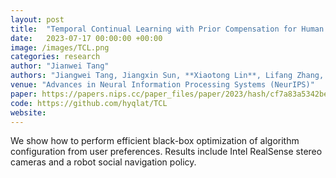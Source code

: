 ```yaml
---
layout: post
title:  "Temporal Continual Learning with Prior Compensation for Human Motion Prediction"
date:   2023-07-17 00:00:00 +00:00
image: /images/TCL.png
categories: research
author: "Jianwei Tang"
authors: "Jiangwei Tang, Jiangxin Sun, **Xiaotong Lin**, Lifang Zhang, Wei-Shi Zheng, Jian-Fang Hu*"
venue: "Advances in Neural Information Processing Systems (NeurIPS)"
paper: https://papers.nips.cc/paper_files/paper/2023/hash/cf7a83a5342befd11d3d65beba1be5b0-Abstract-Conference.html
code: https://github.com/hyqlat/TCL
website: 
---
```

We show how to perform efficient black-box optimization of algorithm configuration from user preferences. Results include Intel RealSense stereo cameras and a robot social navigation policy.

